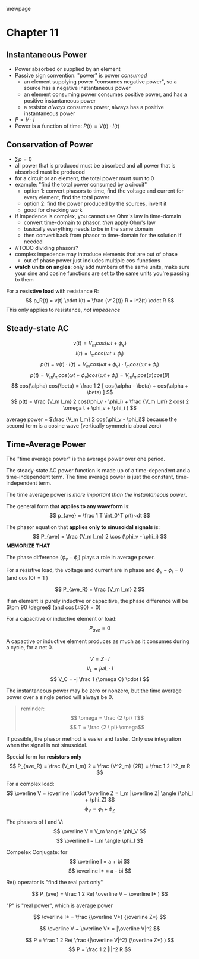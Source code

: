 \newpage
# Chapter 11

## Instantaneous Power

- Power absorbed or supplied by an element
- Passive sign convention: "power" is power *consumed*
    - an element supplying power "consumes negative power", so a source has a negative instantaneous power
    - an element consuming power consumes positive power, and has a positive instantaneous power
    - a resistor *always* consumes power, always has a positive instantaneous power
- $P = V \cdot I$
- Power is a function of time: $P(t) = V(t) \cdot I(t)$

## Conservation of Power

- $\sum p = 0$
- all power that is produced must be absorbed and all power that is absorbed must be produced
- for a circuit or an element, the total power must sum to 0
- example: "find the total power consumed by a circuit"
    - option 1: convert phasors to time, find the voltage and current for every element, find the total power
    - option 2: find the power produced by the sources, invert it
    - good for checking work
- if impedence is complex, you cannot use Ohm's law in time-domain
    - convert time-domain to phasor, *then* apply Ohm's law
    - basically everything needs to be in the same domain
    - then convert back from phasor to time-domain for the solution if needed
- //TODO dividing phasors?
- complex impedence may introduce elements that are out of phase
    - out of phase power just includes multiple $\cos$ functions
- **watch units on angles**: only add numbers of the same units, make sure your sine and cosine functions are set to the same units you're passing to them

For a **resistive load** with resistance $R$:
$$
p_R(t) = v(t) \cdot i(t) = \frac {v^2(t)} R = i^2(t) \cdot R
$$
This only applies to resistance, *not impedence*

## Steady-state AC

$$
v(t) = V_m cos( \omega t + \phi_v )
$$
$$
i(t) = I_m cos( \omega t + \phi_i )
$$
$$
p(t) = v(t) \cdot i(t) = V_m cos( \omega t + \phi_v ) \cdot I_m cos( \omega t + \phi_i )
$$
$$
p(t) = V_m I_m cos( \omega t + \phi_v ) cos( \omega t + \phi_i ) = V_m I_m cos(\alpha) cos(\beta)
$$
$$
cos(\alpha) cos(\beta) = \frac 1 2 [ cos(\alpha - \beta) + cos(\alpha + \beta) ]
$$
$$
p(t) = \frac {V_m I_m} 2 cos(\phi_v - \phi_i) + \frac {V_m I_m} 2 cos( 2 \omega t + \phi_v + \phi_i )
$$

average power = $\frac {V_m I_m} 2 cos(\phi_v - \phi_i)$ because the second term is a cosine wave (vertically symmetric about zero)

## Time-Average Power

The "time average power" is the average power over one period.

The steady-state AC power function is made up of a time-dependent and a time-independent term. The time average power is just the constant, time-independent term.

The time average power is *more important than the instantaneous power*.

The general form that **applies to any waveform** is:
$$
p_{ave} = \frac 1 T \int_0^T p(t)~dt
$$

The phasor equation that **applies only to sinusoidal signals** is:
$$
P_{ave} = \frac {V_m I_m} 2 \cos (\phi_v - \phi_i)
$$
**MEMORIZE THAT**

The phase difference ($\phi_v - \phi_i$) plays a role in average power.

For a resistive load, the voltage and current are in phase and $\phi_v - \phi_i = 0$ (and $\cos ( 0 ) = 1$ )

$$
P_{ave_R} = \frac {V_m I_m} 2
$$

If an element is purely inductive or capacitive, the phase difference will be $\pm 90 \degree$ (and $\cos (\pm 90) = 0$)

For a capacitive or inductive element or load:
$$
P_{ave} = 0
$$

A capactive or inductive element produces as much as it consumes during a cycle, for a net 0.

$$
V = Z \cdot I
$$
$$
V_L = j \omega L \cdot I
$$
$$
V_C = -j \frac 1 {\omega C} \cdot I
$$

The instantaneous power may be zero or nonzero, but the time average power over a single period will always be 0.

> reminder:
> $$
\omega = \frac {2 \pi} T$$
> $$
T = \frac {2 \ pi} \omega$$

If possible, the phasor method is easier and faster. Only use integration when the signal is not sinusoidal.

Special form for **resistors only**
$$
P_{ave_R} = \frac {V_m I_m} 2 = \frac {V^2_m} {2R} = \frac 1 2 I^2_m R
$$

For a complex load:
$$
\overline V = \overline I \cdot \overline Z = I_m |\overline Z| \angle (\phi_I + \phi_Z)
$$
$$
\phi_V = \phi_I + \phi_Z
$$

The phasors of I and V:
$$
\overline V = V_m \angle \phi_V
$$
$$
\overline I = I_m \angle \phi_I
$$

Compelex Conjugate: for
$$
\overline I = a + bi
$$
$$
\overline I* = a - bi
$$


Re() operator is "find the real part only"

$$
P_{ave} = \frac 1 2 Re( \overline V ~ \overline I* )
$$

"P" is "real power", which is average power

$$
\overline I* = \frac {\overline V*} {\overline Z*}
$$

$$
\overline V ~ \overline V* = |\overline V|^2
$$

$$
P = \frac 1 2 Re( \frac {|\overline V|^2} {\overline Z*}  )
$$
$$
P = \frac 1 2 |I|^2 R
$$
